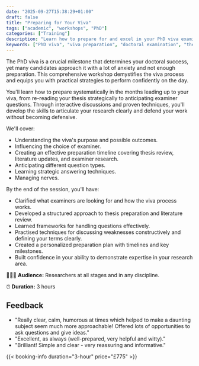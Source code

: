 ```yaml
---
date: "2025-09-27T15:38:29+01:00"
draft: false
title: "Preparing for Your Viva"
tags: ["academic", "workshops", "PhD"]
categories: ["Training"] 
description: "Learn how to prepare for and excel in your PhD viva examination. This comprehensive workshop covers strategic preparation, question handling techniques, examiner selection, and confidence-building strategies for doctoral candidates."
keywords: ["PhD viva", "viva preparation", "doctoral examination", "thesis defense", "PhD examination", "viva voce", "doctoral viva", "PhD defense", "examiner questions", "thesis examination", "doctoral milestone", "PhD completion", "viva anxiety", "doctoral success", "PhD workshop"]
---
```


The PhD viva is a crucial milestone that determines your doctoral success, yet many candidates approach it with a lot of anxiety and not enough preparation. This comprehensive workshop demystifies the viva process and equips you with practical strategies to perform confidently on the day.

You'll learn how to prepare systematically in the months leading up to your viva, from re-reading your thesis strategically to anticipating examiner questions. Through interactive discussions and proven techniques, you'll develop the skills to articulate your research clearly and defend your work without becoming defensive.

We'll cover:

- Understanding the viva's purpose and possible outcomes.
- Influencing the choice of examiner.
- Creating an effective preparation timeline covering thesis review, literature updates, and examiner research.
- Anticipating different question types.
- Learning strategic answering techniques.
- Managing nerves.

By the end of the session, you'll have:

- Clarified what examiners are looking for and how the viva process works.
- Developed a structured approach to thesis preparation and literature review.
- Learned frameworks for handling questions effectively.
- Practised techniques for discussing weaknesses constructively and defining your terms clearly.
- Created a personalized preparation plan with timelines and key milestones.
- Built confidence in your ability to demonstrate expertise in your research area.

👩🏽‍🎓 **Audience:** Researchers at all stages and in any discipline.

⏰ **Duration:** 3 hours

## Feedback

- "Really clear, calm, humorous at times which helped to make a daunting subject seem much more approachable! Offered lots of opportunities to ask questions and give ideas."
- "Excellent, as always (well-prepared, very helpful and witty)."
- "Brilliant! Simple and clear - very reassuring and informative."

{{< booking-info duration="3-hour" price="£775" >}}
